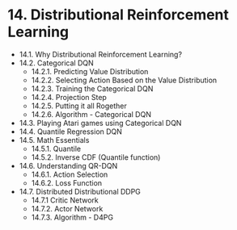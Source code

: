 # 14. Distributional Reinforcement Learning
* 14.1. Why Distributional Reinforcement Learning?
* 14.2. Categorical DQN
   * 14.2.1. Predicting Value Distribution
   * 14.2.2. Selecting Action Based on the Value Distribution
   * 14.2.3. Training the Categorical DQN
   * 14.2.4. Projection Step
   * 14.2.5. Putting it all Rogether
   * 14.2.6. Algorithm - Categorical DQN
* 14.3. Playing Atari games using Categorical DQN
* 14.4. Quantile Regression DQN
* 14.5. Math Essentials
   * 14.5.1. Quantile
   * 14.5.2. Inverse CDF (Quantile function)
* 14.6. Understanding QR-DQN
   * 14.6.1. Action Selection
   * 14.6.2. Loss Function
* 14.7. Distributed Distributional DDPG
   * 14.7.1 Critic Network
   * 14.7.2. Actor Network
   * 14.7.3. Algorithm - D4PG